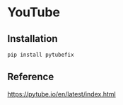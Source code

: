 # YouTube
## Installation
```bash
pip install pytubefix
```
## Reference
https://pytube.io/en/latest/index.html
